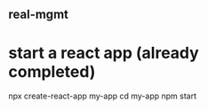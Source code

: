 ## real-mgmt

# start a react app (already completed)
npx create-react-app my-app
cd my-app
npm start

